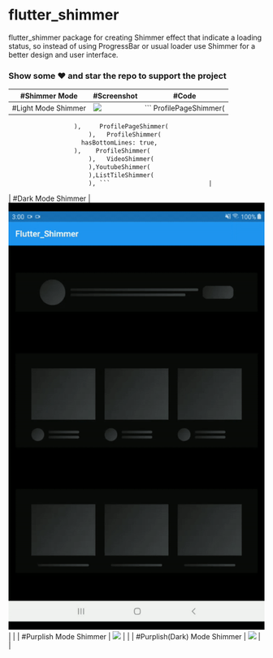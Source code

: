 # flutter_shimmer

flutter_shimmer package for creating Shimmer effect that indicate a loading status, so instead of using ProgressBar or usual loader use Shimmer for a better design and user interface. 

### Show some :heart: and star the repo to support the project

| #Shimmer Mode                 | #Screenshot                                               | #Code                                     |
| ----------------------------  | -------------------------------------------------------- | ------------------------------------------ |
| #Light Mode Shimmer           | ![](./screenshots/1.gif)                                 | ```    ProfilePageShimmer(        
                      ),     ProfilePageShimmer(                    
                          ),   ProfileShimmer(                      
                        hasBottomLines: true,                      
                      ),    ProfileShimmer(                          
                          ),   VideoShimmer(                         
                          ),YoutubeShimmer(                         
                          ),ListTileShimmer(                          
                          ), ```                           |
| #Dark Mode Shimmer            | ![](./screenshots/2.gif)                                 |                                            | 
| #Purplish Mode Shimmer        | ![](./screenshots/3.gif)                                 |                                            |
| #Purplish(Dark) Mode Shimmer  | ![](./screenshots/3.gif)                                 |                                            |
